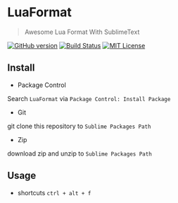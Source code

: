 # LuaFormat
> Awesome Lua Format With SublimeText

[![GitHub version][version-image]][version-link]
[![Build Status][travis-image]][travis-link]
[![MIT License][MIT-image]](LICENCE)


## Install

- Package Control

Search `LuaFormat` via `Package Control: Install Package`

- Git

git clone this repository to `Sublime Packages Path`

- Zip

download zip and unzip to `Sublime Packages Path`


## Usage

- shortcuts
`ctrl + alt + f`


[version-image]: https://badge.fury.io/gh/floydagithub%2Fluaformat.svg
[version-link]: https://badge.fury.io/gh/floydagithub%2Fluaformat
[travis-image]: https://img.shields.io/travis/FloydaGithub/LuaFormat/master.png
[travis-link]: https://travis-ci.org/FloydaGithub/LuaFormat
[MIT-image]: http://img.shields.io/badge/license-MIT-blue.svg?style=flat


